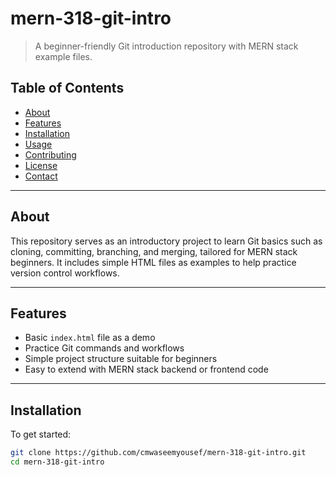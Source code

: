 # mern-318-git-intro

> A beginner-friendly Git introduction repository with MERN stack example files.

## Table of Contents

- [About](#about)
- [Features](#features)
- [Installation](#installation)
- [Usage](#usage)
- [Contributing](#contributing)
- [License](#license)
- [Contact](#contact)

---

## About

This repository serves as an introductory project to learn Git basics such as cloning, committing, branching, and merging, tailored for MERN stack beginners. It includes simple HTML files as examples to help practice version control workflows.

---

## Features

- Basic `index.html` file as a demo
- Practice Git commands and workflows
- Simple project structure suitable for beginners
- Easy to extend with MERN stack backend or frontend code

---

## Installation

To get started:

```bash
git clone https://github.com/cmwaseemyousef/mern-318-git-intro.git
cd mern-318-git-intro
